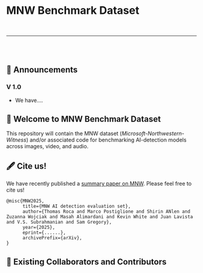 
# MNW Benchmark Dataset
<br>
<hr>


<br><br>
</div>


## 📣 Announcements

### V 1.0

- We have....


## 👋 Welcome to MNW Benchmark Dataset
This repository will contain the MNW dataset (*Microsoft-Northwestern-Witness*) and/or associated code for benchmarking AI-detection models across images, video, and audio.


## :fountain_pen: Cite us!
We have recently published a [summary paper on MNW](https://arxiv.org/abs/...). Please feel free to cite us!

```
@misc{MNW2025,
      title={MNW AI detection evaluation set}, 
      author={Thomas Roca and Marco Postiglione and Shirin ANlen and Zuzanna Wojciak and Masah Alimardani and Kevin White and Juan Lavista and V.S. Subrahmanian and Sam Gregory},
      year={2025},
      eprint={......},
      archivePrefix={arXiv},
}
```

## 🤝 Existing Collaborators and Contributors
